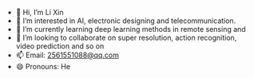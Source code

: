 - 👋 Hi, I’m Li Xin
- 👀 I’m interested in AI, electronic designing and telecommunication.
- 🌱 I’m currently learning deep learning methods in remote sensing and 
- 💞️ I’m looking to collaborate on super resolution, action recognition, video prediction and so on
- 📫 Email: 2561551088@qq.com
- 😄 Pronouns: He


<!---
lixin2002cn/lixin2002cn is a ✨ special ✨ repository because its `README.md` (this file) appears on your GitHub profile.
You can click the Preview link to take a look at your changes.
--->
